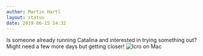 ```yaml
---
author: Martin Hartl
layout: status
date: 2019-06-15 14:32
---
```

Is someone already running Catalina and interested in trying something out?
Might need a few more days but getting closer!
![Icro on Mac](https://share.hartl.co/micro/icro-mac.png)
